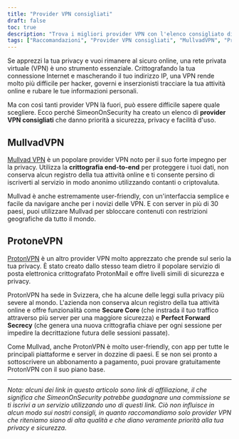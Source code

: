 ```yaml
---
title: "Provider VPN consigliati"
draft: false
toc: true
description: "Trova i migliori provider VPN con l'elenco consigliato di SimeonOnSecurity. Mantieni la sicurezza e proteggi la tua privacy online con provider di prim'ordine come Mullvad VPN e ProtonVPN."
tags: ["Raccomandazioni", "Provider VPN consigliati", "MullvadVPN", "ProtonVPN", "Rete privata virtuale", "Riservatezza", "Sicurezza in linea"]
---
```


Se apprezzi la tua privacy e vuoi rimanere al sicuro online, una rete privata virtuale (VPN) è uno strumento essenziale. Crittografando la tua connessione Internet e mascherando il tuo indirizzo IP, una VPN rende molto più difficile per hacker, governi e inserzionisti tracciare la tua attività online e rubare le tue informazioni personali.

Ma con così tanti provider VPN là fuori, può essere difficile sapere quale scegliere. Ecco perché SimeonOnSecurity ha creato un elenco di **provider VPN consigliati** che danno priorità a sicurezza, privacy e facilità d'uso.

## MullvadVPN

[Mullvad VPN](https://mullvad.net/en/) è un popolare provider VPN noto per il suo forte impegno per la privacy. Utilizza la **crittografia end-to-end** per proteggere i tuoi dati, non conserva alcun registro della tua attività online e ti consente persino di iscriverti al servizio in modo anonimo utilizzando contanti o criptovaluta.

Mullvad è anche estremamente user-friendly, con un'interfaccia semplice e facile da navigare anche per i novizi delle VPN. E con server in più di 30 paesi, puoi utilizzare Mullvad per sbloccare contenuti con restrizioni geografiche da tutto il mondo.

## ProtoneVPN

[ProtonVPN](https://protonvpn.com/) è un altro provider VPN molto apprezzato che prende sul serio la tua privacy. È stato creato dallo stesso team dietro il popolare servizio di posta elettronica crittografato ProtonMail e offre livelli simili di sicurezza e privacy.

ProtonVPN ha sede in Svizzera, che ha alcune delle leggi sulla privacy più severe al mondo. L'azienda non conserva alcun registro della tua attività online e offre funzionalità come **Secure Core** (che instrada il tuo traffico attraverso più server per una maggiore sicurezza) e **Perfect Forward Secrecy** (che genera una nuova crittografia chiave per ogni sessione per impedire la decrittazione futura delle sessioni passate).

Come Mullvad, anche ProtonVPN è molto user-friendly, con app per tutte le principali piattaforme e server in dozzine di paesi. E se non sei pronto a sottoscrivere un abbonamento a pagamento, puoi provare gratuitamente ProtonVPN con il suo piano base.

---

*Nota: alcuni dei link in questo articolo sono link di affiliazione, il che significa che SimeonOnSecurity potrebbe guadagnare una commissione se ti iscrivi a un servizio utilizzando uno di questi link. Ciò non influisce in alcun modo sui nostri consigli, in quanto raccomandiamo solo provider VPN che riteniamo siano di alta qualità e che diano veramente priorità alla tua privacy e sicurezza.*
